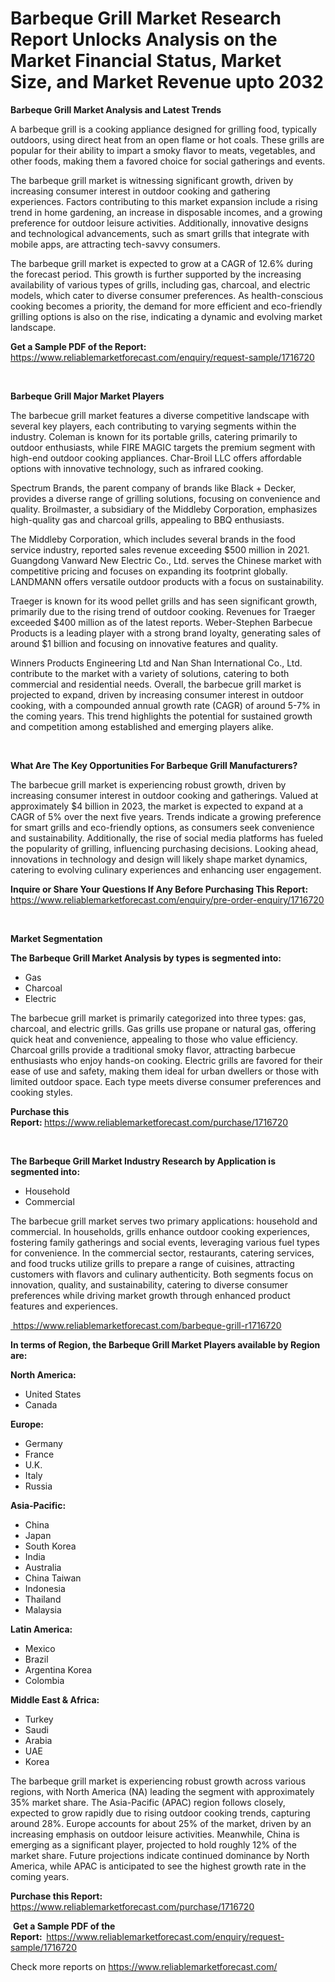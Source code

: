 <p><h1>Barbeque Grill Market Research Report Unlocks Analysis on the Market Financial Status, Market Size, and Market Revenue upto 2032</h1></p><p><strong>Barbeque Grill Market Analysis and Latest Trends</strong></p>
<p><p>A barbeque grill is a cooking appliance designed for grilling food, typically outdoors, using direct heat from an open flame or hot coals. These grills are popular for their ability to impart a smoky flavor to meats, vegetables, and other foods, making them a favored choice for social gatherings and events.</p><p>The barbeque grill market is witnessing significant growth, driven by increasing consumer interest in outdoor cooking and gathering experiences. Factors contributing to this market expansion include a rising trend in home gardening, an increase in disposable incomes, and a growing preference for outdoor leisure activities. Additionally, innovative designs and technological advancements, such as smart grills that integrate with mobile apps, are attracting tech-savvy consumers.</p><p>The barbeque grill market is expected to grow at a CAGR of 12.6% during the forecast period. This growth is further supported by the increasing availability of various types of grills, including gas, charcoal, and electric models, which cater to diverse consumer preferences. As health-conscious cooking becomes a priority, the demand for more efficient and eco-friendly grilling options is also on the rise, indicating a dynamic and evolving market landscape.</p></p>
<p><strong>Get a Sample PDF of the Report:&nbsp;</strong> <a href="https://www.reliablemarketforecast.com/enquiry/request-sample/1716720?utm_campaign=1888&utm_medium=2&utm_source=Github&utm_content=ia&utm_term=07022025&utm_id=barbeque-grill">https://www.reliablemarketforecast.com/enquiry/request-sample/1716720</a></p>
<p>&nbsp;</p>
<p><strong>Barbeque Grill Major Market Players</strong></p>
<p><p>The barbecue grill market features a diverse competitive landscape with several key players, each contributing to varying segments within the industry. Coleman is known for its portable grills, catering primarily to outdoor enthusiasts, while FIRE MAGIC targets the premium segment with high-end outdoor cooking appliances. Char-Broil LLC offers affordable options with innovative technology, such as infrared cooking.</p><p>Spectrum Brands, the parent company of brands like Black + Decker, provides a diverse range of grilling solutions, focusing on convenience and quality. Broilmaster, a subsidiary of the Middleby Corporation, emphasizes high-quality gas and charcoal grills, appealing to BBQ enthusiasts.</p><p>The Middleby Corporation, which includes several brands in the food service industry, reported sales revenue exceeding $500 million in 2021. Guangdong Vanward New Electric Co., Ltd. serves the Chinese market with competitive pricing and focuses on expanding its footprint globally. LANDMANN offers versatile outdoor products with a focus on sustainability.</p><p>Traeger is known for its wood pellet grills and has seen significant growth, primarily due to the rising trend of outdoor cooking. Revenues for Traeger exceeded $400 million as of the latest reports. Weber-Stephen Barbecue Products is a leading player with a strong brand loyalty, generating sales of around $1 billion and focusing on innovative features and quality.</p><p>Winners Products Engineering Ltd and Nan Shan International Co., Ltd. contribute to the market with a variety of solutions, catering to both commercial and residential needs. Overall, the barbecue grill market is projected to expand, driven by increasing consumer interest in outdoor cooking, with a compounded annual growth rate (CAGR) of around 5-7% in the coming years. This trend highlights the potential for sustained growth and competition among established and emerging players alike.</p></p>
<p>&nbsp;</p>
<p><strong>What Are The Key Opportunities For Barbeque Grill Manufacturers?</strong></p>
<p><p>The barbecue grill market is experiencing robust growth, driven by increasing consumer interest in outdoor cooking and gatherings. Valued at approximately $4 billion in 2023, the market is expected to expand at a CAGR of 5% over the next five years. Trends indicate a growing preference for smart grills and eco-friendly options, as consumers seek convenience and sustainability. Additionally, the rise of social media platforms has fueled the popularity of grilling, influencing purchasing decisions. Looking ahead, innovations in technology and design will likely shape market dynamics, catering to evolving culinary experiences and enhancing user engagement.</p></p>
<p><strong>Inquire or Share Your Questions If Any Before Purchasing This Report:</strong> <a href="https://www.reliablemarketforecast.com/enquiry/pre-order-enquiry/1716720?utm_campaign=1888&utm_medium=2&utm_source=Github&utm_content=ia&utm_term=07022025&utm_id=barbeque-grill">https://www.reliablemarketforecast.com/enquiry/pre-order-enquiry/1716720</a></p>
<p>&nbsp;</p>
<p><strong>Market Segmentation</strong></p>
<p><strong>The Barbeque Grill Market Analysis by types is segmented into:</strong></p>
<p><ul><li>Gas</li><li>Charcoal</li><li>Electric</li></ul></p>
<p><p>The barbecue grill market is primarily categorized into three types: gas, charcoal, and electric grills. Gas grills use propane or natural gas, offering quick heat and convenience, appealing to those who value efficiency. Charcoal grills provide a traditional smoky flavor, attracting barbecue enthusiasts who enjoy hands-on cooking. Electric grills are favored for their ease of use and safety, making them ideal for urban dwellers or those with limited outdoor space. Each type meets diverse consumer preferences and cooking styles.</p></p>
<p><strong>Purchase this Report:&nbsp;</strong><a href="https://www.reliablemarketforecast.com/purchase/1716720?utm_campaign=1888&utm_medium=2&utm_source=Github&utm_content=ia&utm_term=07022025&utm_id=barbeque-grill">https://www.reliablemarketforecast.com/purchase/1716720</a></p>
<p>&nbsp;</p>
<p><strong>The Barbeque Grill Market Industry Research by Application is segmented into:</strong></p>
<p><ul><li>Household</li><li>Commercial</li></ul></p>
<p><p>The barbecue grill market serves two primary applications: household and commercial. In households, grills enhance outdoor cooking experiences, fostering family gatherings and social events, leveraging various fuel types for convenience. In the commercial sector, restaurants, catering services, and food trucks utilize grills to prepare a range of cuisines, attracting customers with flavors and culinary authenticity. Both segments focus on innovation, quality, and sustainability, catering to diverse consumer preferences while driving market growth through enhanced product features and experiences.</p></p>
<p><a href="https://www.reliablemarketforecast.com/barbeque-grill-r1716720?utm_campaign=1888&utm_medium=2&utm_source=Github&utm_content=ia&utm_term=07022025&utm_id=barbeque-grill">&nbsp;https://www.reliablemarketforecast.com/barbeque-grill-r1716720</a></p>
<p><strong>In terms of Region, the Barbeque Grill Market Players available by Region are:</strong></p>
<p>
    <p> <strong> North America: </strong>
        <ul>
            <li>United States</li>
            <li>Canada</li>
        </ul>
        </p> 
    <p> <strong> Europe: </strong>
        <ul>
            <li>Germany</li>
            <li>France</li>
            <li>U.K.</li>
            <li>Italy</li>
            <li>Russia</li>
        </ul>
        </p> 
    <p> <strong> Asia-Pacific: </strong>
        <ul>
            <li>China</li>
            <li>Japan</li>
            <li>South Korea</li>
            <li>India</li>
            <li>Australia</li>
            <li>China Taiwan</li>
            <li>Indonesia</li>
            <li>Thailand</li>
            <li>Malaysia</li>
        </ul>
        </p> 
    <p> <strong> Latin America: </strong>
        <ul>
            <li>Mexico</li>
            <li>Brazil</li>
            <li>Argentina Korea</li>
            <li>Colombia</li>
        </ul>
        </p> 
    <p> <strong> Middle East & Africa: </strong>
        <ul>
            <li>Turkey</li>
            <li>Saudi</li>
            <li>Arabia</li>
            <li>UAE</li>
            <li>Korea</li>
        </ul>
    </p>
    </p>
<p><p>The barbeque grill market is experiencing robust growth across various regions, with North America (NA) leading the segment with approximately 35% market share. The Asia-Pacific (APAC) region follows closely, expected to grow rapidly due to rising outdoor cooking trends, capturing around 28%. Europe accounts for about 25% of the market, driven by an increasing emphasis on outdoor leisure activities. Meanwhile, China is emerging as a significant player, projected to hold roughly 12% of the market share. Future projections indicate continued dominance by North America, while APAC is anticipated to see the highest growth rate in the coming years.</p></p>
<p><strong>Purchase this Report: </strong><a href="https://www.reliablemarketforecast.com/purchase/1716720?utm_campaign=1888&utm_medium=2&utm_source=Github&utm_content=ia&utm_term=07022025&utm_id=barbeque-grill">https://www.reliablemarketforecast.com/purchase/1716720</a></p>
<p>&nbsp;<strong>Get a Sample PDF of the Report:&nbsp;&nbsp;</strong><a href="https://www.reliablemarketforecast.com/enquiry/request-sample/1716720?utm_campaign=1888&utm_medium=2&utm_source=Github&utm_content=ia&utm_term=07022025&utm_id=barbeque-grill">https://www.reliablemarketforecast.com/enquiry/request-sample/1716720</a></p>
<p><strong></strong></p>
<p>Check more reports on <a href="https://www.reliablemarketforecast.com/?utm_campaign=1888&utm_medium=2&utm_source=Github&utm_content=ia&utm_term=07022025&utm_id=barbeque-grill">https://www.reliablemarketforecast.com/</a></p>